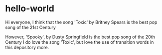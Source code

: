 # hello-world

Hi everyone, I think that the song 'Toxic' by Britney Spears is the best pop song of the 21st Century

However, 'Spooky', by Dusty Springfield is the best pop song of the 20th Century
I do love the song 'Toxic', but love the use of transition words in this depository more.
